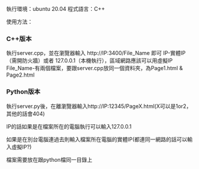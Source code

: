 執行環境：ubuntu 20.04
程式語言：C++

使用方法：
### C++版本
執行server.cpp，並在瀏覽器輸入 http://IP:3400/File_Name 即可
IP-實體IP （需開防火牆）或者 127.0.0.1（本機執行），區域網路應該可以用虛擬IP
File_Name-有兩個檔案，要跟server.cpp放同一個資料夾，為Page1.html & Page2.html

### Python版本
執行server.py後，在離瀏覽器輸入http://IP:12345/PageX.html(X可以是1or2，其他的話會404)

IP的話如果是在檔案所在的電腦執行可以輸入127.0.0.1

如果是在別台電腦連過去則輸入檔案所在電腦的實體IP(都連同一網路的話可以輸入虛擬IP?)

檔案需要放在跟python檔同一目錄上